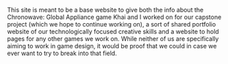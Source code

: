 This site is meant to be a base website to give both the info about the Chronowave: Global Appliance game Khai and I worked on for our capstone project (which we hope to continue working on), a sort of shared portfolio website of our technologically focused creative skills and a website to hold pages for any other games we work on. While neither of us are specifically aiming to work in game design, it would be proof that we could in case we ever want to try to break into that field.
